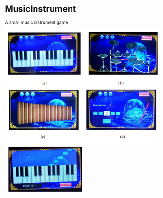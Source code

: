 # MusicInstrument
A small music instrument game

<img src="Capture.PNG"/>

<img src="Capture2.PNG"/>
